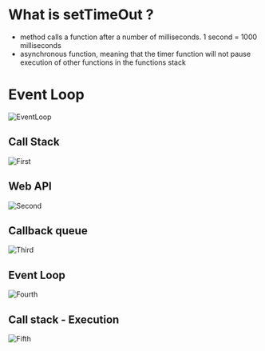 # What is setTimeOut ?

* method calls a function after a number of milliseconds. 1 second = 1000 milliseconds
* asynchronous function, meaning that the timer function will not pause execution of other functions in the functions stack

# Event Loop

![EventLoop](https://miro.medium.com/max/1100/1*7coLKNPemPd9o40PmUvuvQ.gif)

## Call Stack

![First](https://miro.medium.com/max/1100/1*BQ0QuqGwpcZCGVnbshr_ng.gif)

## Web API

![Second](https://miro.medium.com/max/1100/1*U-jSWrn_vKdjdCpz0JaIhQ.gif)

## Callback queue

![Third](https://miro.medium.com/max/828/1*uxMxZ6y6lzLCVP4bTiYEow.gif)

## Event Loop

![Fourth](https://miro.medium.com/max/828/1*flj3SyshFtfLiuVzVw3ypQ.gif)

## Call stack - Execution

![Fifth](https://miro.medium.com/max/828/1*VdOD_VVf9WQoUFnYnI9KvQ.gif)